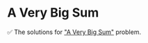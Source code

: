 # A Very Big Sum

:white_check_mark: The solutions for ["A Very Big Sum"](https://www.hackerrank.com/challenges/a-very-big-sum/problem) problem.

